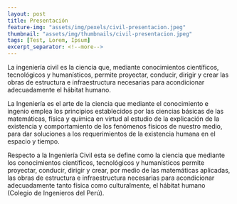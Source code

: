 ```yaml
---
layout: post
title: Presentación
feature-img: "assets/img/pexels/civil-presentacion.jpeg"
thumbnail: "assets/img/thumbnails/civil-presentacion.jpeg"
tags: [Test, Lorem, Ipsum]
excerpt_separator: <!--more-->
---
```


La ingeniería civil es la ciencia que, mediante conocimientos científicos, tecnológicos y humanísticos, permite proyectar, conducir, dirigir y crear las obras de estructura e infraestructura necesarias para acondicionar adecuadamente el hábitat humano.

La Ingeniería es el arte de la ciencia que mediante el conocimiento e ingenio emplea los principios establecidos por las ciencias básicas de las matemáticas, física y química en virtud al estudio de la explicación de la existencia y comportamiento de los fenómenos físicos de nuestro medio, para dar soluciones a los requerimientos de la existencia humana en el espacio y tiempo.

Respecto a la Ingeniería Civil esta se define como la ciencia que mediante los conocimientos científicos, tecnológicos y humanísticos permite proyectar, conducir, dirigir y crear, por medio de las matemáticas aplicadas, las obras de estructura e infraestructura necesarias para acondicionar adecuadamente tanto física como culturalmente, el hábitat humano (Colegio de Ingenieros del Perú).
